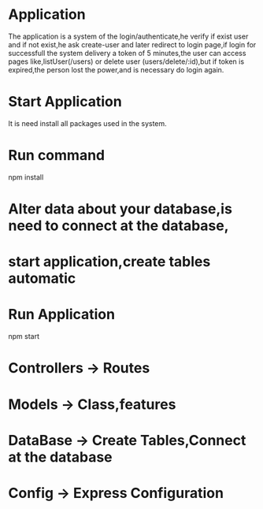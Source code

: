 # Application
The application is a system of the login/authenticate,he verify if exist
user and if not exist,he ask create-user and later redirect to login page,if login for successfull the system delivery a token of 5 minutes,the user can access pages like,listUser(/users) or delete user (users/delete/:id),but if token is expired,the person lost the power,and is necessary do login again.

# Start Application

It is need install all packages used in the system.

# Run command

npm install

# Alter data about your database,is need to connect at the database,
# start application,create tables automatic

# Run Application

npm start

# Controllers -> Routes
# Models -> Class,features
# DataBase -> Create Tables,Connect at the database
# Config -> Express Configuration 

